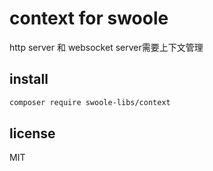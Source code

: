 # context for swoole

http server 和 websocket server需要上下文管理

## install

```bash
composer require swoole-libs/context
```

## license

MIT
